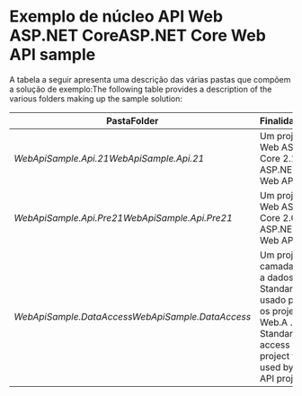 # <a name="aspnet-core-web-api-sample"></a><span data-ttu-id="77c5f-101">Exemplo de núcleo API Web ASP.NET Core</span><span class="sxs-lookup"><span data-stu-id="77c5f-101">ASP.NET Core Web API sample</span></span>

<span data-ttu-id="77c5f-102">A tabela a seguir apresenta uma descrição das várias pastas que compõem a solução de exemplo:</span><span class="sxs-lookup"><span data-stu-id="77c5f-102">The following table provides a description of the various folders making up the sample solution:</span></span>

|              <span data-ttu-id="77c5f-103">Pasta</span><span class="sxs-lookup"><span data-stu-id="77c5f-103">Folder</span></span>              |                                        <span data-ttu-id="77c5f-104">Finalidade</span><span class="sxs-lookup"><span data-stu-id="77c5f-104">Purpose</span></span>                                        |
|----------------------------------|---------------------------------------------------------------------------------------|
|   <span data-ttu-id="77c5f-105">*WebApiSample.Api.21*</span><span class="sxs-lookup"><span data-stu-id="77c5f-105">*WebApiSample.Api.21*</span></span>   |                         <span data-ttu-id="77c5f-106">Um projeto de API Web ASP.NET Core 2.1.</span><span class="sxs-lookup"><span data-stu-id="77c5f-106">An ASP.NET Core 2.1 Web API project.</span></span>                          |
| <span data-ttu-id="77c5f-107">*WebApiSample.Api.Pre21*</span><span class="sxs-lookup"><span data-stu-id="77c5f-107">*WebApiSample.Api.Pre21*</span></span>  |                         <span data-ttu-id="77c5f-108">Um projeto de API Web ASP.NET Core 2.0.</span><span class="sxs-lookup"><span data-stu-id="77c5f-108">An ASP.NET Core 2.0 Web API project.</span></span>                          |
| <span data-ttu-id="77c5f-109">*WebApiSample.DataAccess*</span><span class="sxs-lookup"><span data-stu-id="77c5f-109">*WebApiSample.DataAccess*</span></span> | <span data-ttu-id="77c5f-110">Um projeto de camada de acesso a dados do .NET Standard 2.0 usado por ambos os projetos da API Web.</span><span class="sxs-lookup"><span data-stu-id="77c5f-110">A .NET Standard 2.0 data access layer project which is used by both Web API projects.</span></span> |

